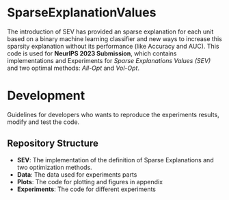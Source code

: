 # SparseExplanationValues

The introduction of SEV has provided an sparse explanation for each unit based on a binary machine learning classifier and new ways to increase this sparsity explanation without its performance (like Accuracy and AUC). This code is used for **NeurIPS 2023 Submission**, which contains implementations and Experiments for *Sparse Explanations Values (SEV)* and two optimal methods: *All-Opt* and *Vol-Opt*. 

# Development

Guidelines for developers who wants to reproduce the experiments results, modify and test the code.

## Repository Structure

- **SEV**: The implementation of the definition of Sparse Explanations and two optimization methods.
- **Data**: The data used for experiments parts
- **Plots**: The code for plotting and figures in appendix
- **Experiments**: The code for different experiments

